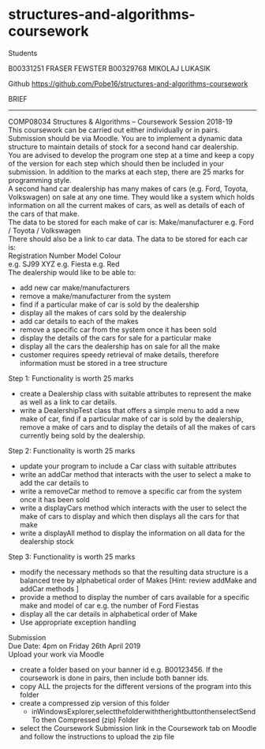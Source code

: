 # structures-and-algorithms-coursework 

Students

B00331251 FRASER FEWSTER
B00329768 MIKOLAJ LUKASIK

Github
https://github.com/Pobe16/structures-and-algorithms-coursework



BRIEF
__________


COMP08034 Structures & Algorithms – Coursework Session 2018-19  
This coursework can be carried out either individually or in pairs. Submission should be via Moodle. You are to implement a dynamic data structure to maintain details of stock for a second hand car dealership.  
You are advised to develop the program one step at a time and keep a copy of the version for each step which should then be included in your submission. In addition to the marks at each step, there are 25 marks for programming style.  
A second hand car dealership has many makes of cars (e.g. Ford, Toyota, Volkswagen) on sale at any one time. They would like a system which holds information on all the current makes of cars, as well as details of each of the cars of that make.  
The data to be stored for each make of car is: Make/manufacturer e.g. Ford / Toyota / Volkswagen  
There should also be a link to car data. The data to be stored for each car is:  
Registration Number Model Colour  
e.g. SJ99 XYZ e.g. Fiesta e.g. Red  
The dealership would like to be able to:  
* add new car make/manufacturers  
* remove a make/manufacturer from the system  
* find if a particular make of car is sold by the dealership  
* display all the makes of cars sold by the dealership  
* add car details to each of the makes  
* remove a specific car from the system once it has been sold  
* display the details of the cars for sale for a particular make  
* display all the cars the dealership has on sale for all the make  
* customer requires speedy retrieval of make details, therefore information must be stored in a tree structure  
  
Step 1: Functionality is worth 25 marks  
* create a Dealership class with suitable attributes to represent the make as well as a link to car details.  
* write a DealershipTest class that offers a simple menu to add a new make of car, find if a particular make of car is sold by the dealership, remove a make of cars and to display the details of all the makes of cars currently being sold by the dealership.  
  
Step 2: Functionality is worth 25 marks  
* update your program to include a Car class with suitable attributes  
* write an addCar method that interacts with the user to select a make to add the car details to  
* write a removeCar method to remove a specific car from the system once it has been sold  
* write a displayCars method which interacts with the user to select the make of cars to display and which then displays all the cars for that make  
* write a displayAll method to display the information on all data for the dealership stock  
  
Step 3: Functionality is worth 25 marks  
* modify the necessary methods so that the resulting data structure is a balanced tree by alphabetical order of Makes [Hint: review addMake and addCar methods ]  
* provide a method to display the number of cars available for a specific make and model of car e.g. the number of Ford Fiestas  
* display all the car details in alphabetical order of Make  
* Use appropriate exception handling  

Submission  
Due Date: 4pm on Friday 26th April 2019  
Upload your work via Moodle  
* create a folder based on your banner id e.g. B00123456. If the coursework is done in pairs, then include both banner ids.  
* copy ALL the projects for the different versions of the program into this folder  
* create a compressed zip version of this folder  
  - inWindowsExplorer,selectthefolderwiththerightbuttonthenselectSendTo then Compressed (zip) Folder  
* select the Coursework Submission link in the Coursework tab on Moodle and follow the instructions to upload the zip file
